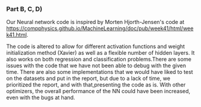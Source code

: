 ### Part B, C, D) ####

Our Neural network code is inspired by Morten Hjorth-Jensen's code at https://compphysics.github.io/MachineLearning/doc/pub/week41/html/week41.html.

The code is altered to allow for different activation functions and weight initialization method (Xavier) as well as a flexible number of hidden layers.
It also works on both regression and classification problems.There are some issues with the code that we have not been able to debug with the given time. There are also some implementations that we would have liked to test on the datasets and put in the report, but due to a lack of time, we prioritized the report, and with that,presenting the code as is. With other optimizers, the overall performance of the NN could have been increased, even with the bugs at hand.  
